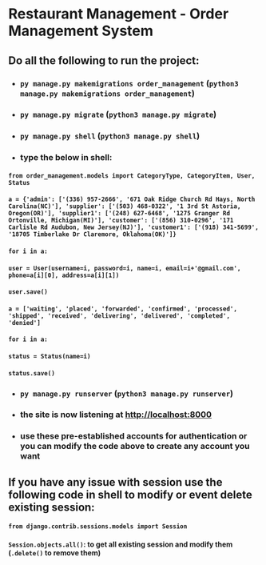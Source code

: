 # Restaurant Management - Order Management System

## Do all the following to run the project:

- ### `py manage.py makemigrations order_management` (`python3 manage.py makemigrations order_management`)
- ### `py manage.py migrate` (`python3 manage.py migrate`)
- ### `py manage.py shell` (`python3 manage.py shell`)
- ### type the below in shell:

#### `from order_management.models import CategoryType, CategoryItem, User, Status`

#### `a = {'admin': ['(336) 957-2666', '671 Oak Ridge Church Rd Hays, North Carolina(NC)'], 'supplier': ['(503) 468-0322', '1 3rd St Astoria, Oregon(OR)'], 'supplier1': ['(248) 627-6468', '1275 Granger Rd Ortonville, Michigan(MI)'], 'customer': ['(856) 310-0296', '171 Carlisle Rd Audubon, New Jersey(NJ)'], 'customer1': ['(918) 341-5699', '18705 Timberlake Dr Claremore, Oklahoma(OK)']}`

#### `for i in a:`
####    `user = User(username=i, password=i, name=i, email=i+'@gmail.com', phone=a[i][0], address=a[i][1])`
####    `user.save()`

#### `a = ['waiting', 'placed', 'forwarded', 'confirmed', 'processed', 'shipped', 'received', 'delivering', 'delivered', 'completed', 'denied']`

#### `for i in a:`
####    `status = Status(name=i)`
####    `status.save()`

- ### `py manage.py runserver` (`python3 manage.py runserver`)
- ### the site is now listening at [http://localhost:8000](http://localhost:8000)
- ### use these pre-established accounts for authentication or you can modify the code above to create any account you want

## If you have any issue with session use the following code in shell to modify or event delete existing session:

#### `from django.contrib.sessions.models import Session`

#### `Session.objects.all()`: to get all existing session and modify them (`.delete()` to remove them)